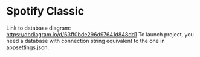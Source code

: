 # Spotify Classic
 
 Link to database diagram: https://dbdiagram.io/d/63ff0bde296d97641d848dd1
 To launch project, you need a database with connection string equivalent to the one in appsettings.json.
